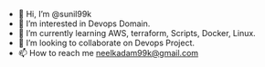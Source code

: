 - 👋 Hi, I’m @sunil99k
- 👀 I’m interested in Devops Domain.
- 🌱 I’m currently learning AWS, terraform, Scripts, Docker, Linux.
- 💞️ I’m looking to collaborate on Devops Project.
- 📫 How to reach me neelkadam99k@gmail.com

<!---
sunil99k/sunil99k is a ✨ special ✨ repository because its `README.md` (this file) appears on your GitHub profile.
You can click the Preview link to take a look at your changes.
--->
